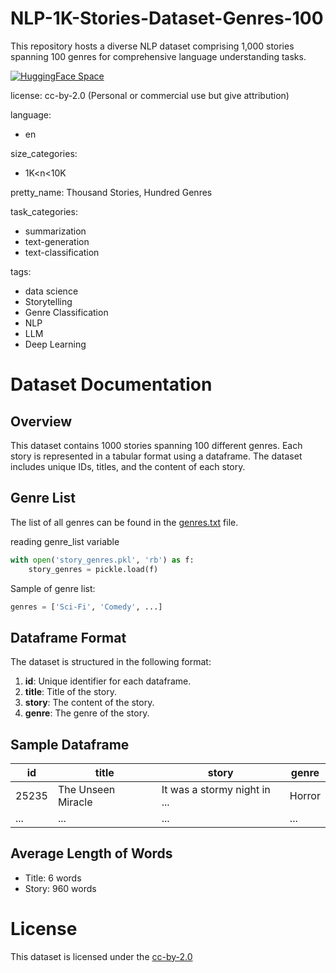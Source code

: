 # NLP-1K-Stories-Dataset-Genres-100
This repository hosts a diverse NLP dataset comprising 1,000 stories spanning 100 genres for comprehensive language understanding tasks.

[![HuggingFace Space](https://img.shields.io/badge/🤗-HuggingFace%20Dataset-cyan.svg)]([https://huggingface.co/spaces/IDEA-Research/Grounded-SAM](https://huggingface.co/datasets/FareedKhan/1k_stories_100_genre))

license: cc-by-2.0 (Personal or commercial use but give attribution)

language:
- en

size_categories:
- 1K<n<10K

pretty_name: Thousand Stories, Hundred Genres

task_categories:
- summarization
- text-generation
- text-classification

tags:
- data science
- Storytelling
- Genre Classification
- NLP
- LLM
- Deep Learning

# Dataset Documentation

## Overview

This dataset contains 1000 stories spanning 100 different genres. Each story is represented in a tabular format using a dataframe. The dataset includes unique IDs, titles, and the content of each story.

## Genre List

The list of all genres can be found in the [genres.txt](https://huggingface.co/datasets/FareedKhan/1k_stories_100_genre/blob/main/story_genres.pkl) file.

reading genre_list variable
```python
with open('story_genres.pkl', 'rb') as f:
    story_genres = pickle.load(f)
```
Sample of genre list:
```python
genres = ['Sci-Fi', 'Comedy', ...]
```

## Dataframe Format

The dataset is structured in the following format:

1. **id**: Unique identifier for each dataframe.
2. **title**: Title of the story.
3. **story**: The content of the story.
4. **genre**: The genre of the story.

## Sample Dataframe

| id    | title                | story                                      | genre  |
|-------|----------------------|--------------------------------------------| ------ |
| 25235 | The Unseen Miracle   | It was a stormy night in ...               | Horror |
| ...   | ...                  | ...                                        | ...    |

## Average Length of Words

- Title: 6 words
- Story: 960 words

# License

This dataset is licensed under the [cc-by-2.0](https://creativecommons.org/licenses/by/2.0/deed.en)
